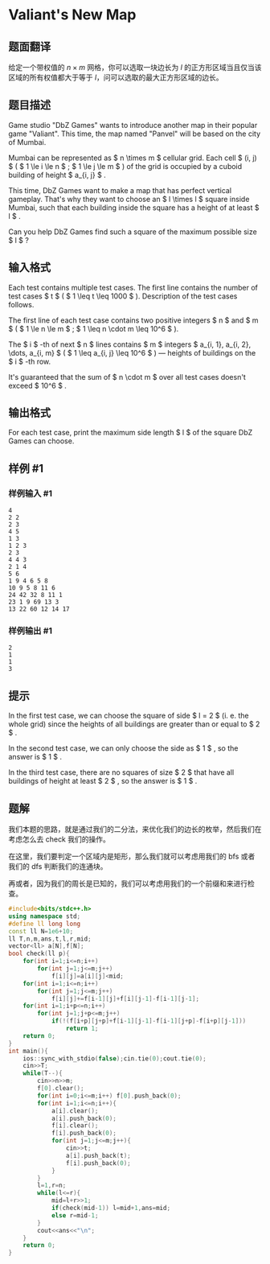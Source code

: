 # Valiant's New Map

## 题面翻译

给定一个带权值的 $n×m$ 网格，你可以选取一块边长为 $l$ 的正方形区域当且仅当该区域的所有权值都大于等于 $l$，问可以选取的最大正方形区域的边长。

## 题目描述

Game studio "DbZ Games" wants to introduce another map in their popular game "Valiant". This time, the map named "Panvel" will be based on the city of Mumbai.

Mumbai can be represented as $ n \times m $ cellular grid. Each cell $ (i, j) $ ( $ 1 \le i \le n $ ; $ 1 \le j \le m $ ) of the grid is occupied by a cuboid building of height $ a_{i, j} $ .

This time, DbZ Games want to make a map that has perfect vertical gameplay. That's why they want to choose an $ l \times l $ square inside Mumbai, such that each building inside the square has a height of at least $ l $ .

Can you help DbZ Games find such a square of the maximum possible size $ l $ ?

## 输入格式

Each test contains multiple test cases. The first line contains the number of test cases $ t $ ( $ 1 \leq t \leq 1000 $ ). Description of the test cases follows.

The first line of each test case contains two positive integers $ n $ and $ m $ ( $ 1 \le n \le m $ ; $ 1 \leq n \cdot m \leq 10^6 $ ).

The $ i $ -th of next $ n $ lines contains $ m $ integers $ a_{i, 1}, a_{i, 2}, \dots, a_{i, m} $ ( $ 1 \leq a_{i, j} \leq 10^6 $ ) — heights of buildings on the $ i $ -th row.

It's guaranteed that the sum of $ n \cdot m $ over all test cases doesn't exceed $ 10^6 $ .

## 输出格式

For each test case, print the maximum side length $ l $ of the square DbZ Games can choose.

## 样例 #1

### 样例输入 #1

```
4
2 2
2 3
4 5
1 3
1 2 3
2 3
4 4 3
2 1 4
5 6
1 9 4 6 5 8
10 9 5 8 11 6
24 42 32 8 11 1
23 1 9 69 13 3
13 22 60 12 14 17
```

### 样例输出 #1

```
2
1
1
3
```

## 提示

In the first test case, we can choose the square of side $ l = 2 $ (i. e. the whole grid) since the heights of all buildings are greater than or equal to $ 2 $ .

In the second test case, we can only choose the side as $ 1 $ , so the answer is $ 1 $ .

In the third test case, there are no squares of size $ 2 $ that have all buildings of height at least $ 2 $ , so the answer is $ 1 $ .

## 题解
我们本题的思路，就是通过我们的二分法，来优化我们的边长的枚举，然后我们在考虑怎么去 check 我们的操作。

在这里，我们要判定一个区域内是矩形，那么我们就可以考虑用我们的 bfs 或者我们的 dfs 判断我们的连通块。

再或者，因为我们的周长是已知的，我们可以考虑用我们的一个前缀和来进行检查。

```cpp
#include<bits/stdc++.h>
using namespace std;
#define ll long long
const ll N=1e6+10;
ll T,n,m,ans,t,l,r,mid;
vector<ll> a[N],f[N];
bool check(ll p){
	for(int i=1;i<=n;i++)
		for(int j=1;j<=m;j++)
			f[i][j]=a[i][j]<mid;
	for(int i=1;i<=n;i++)
		for(int j=1;j<=m;j++)
			f[i][j]+=f[i-1][j]+f[i][j-1]-f[i-1][j-1];
	for(int i=1;i+p<=n;i++)
		for(int j=1;j+p<=m;j++)
			if(!(f[i+p][j+p]+f[i-1][j-1]-f[i-1][j+p]-f[i+p][j-1]))
				return 1;
	return 0;
}
int main(){
	ios::sync_with_stdio(false);cin.tie(0);cout.tie(0);
    cin>>T;
    while(T--){
		cin>>n>>m;
		f[0].clear();
		for(int i=0;i<=m;i++) f[0].push_back(0);		
		for(int i=1;i<=n;i++){
			a[i].clear();
			a[i].push_back(0);
			f[i].clear();
			f[i].push_back(0);
			for(int j=1;j<=m;j++){
				cin>>t;
				a[i].push_back(t);
				f[i].push_back(0);
			}
		}
		l=1,r=n;
		while(l<=r){
			mid=l+r>>1;
			if(check(mid-1)) l=mid+1,ans=mid;
			else r=mid-1;
		}
		cout<<ans<<"\n";
    }
	return 0;
}
```